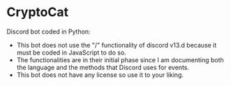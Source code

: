 # CryptoCat
Discord bot coded in Python:
- This bot does not use the "/" functionality of discord v13.d because it must be coded in JavaScript to do so.
- The functionalities are in their initial phase since I am documenting both the language and the methods that Discord uses for events.
- This bot does not have any license so use it to your liking.
